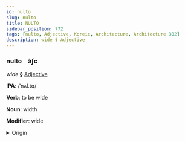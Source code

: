 ```yaml
---
id: nulto
slug: nulto
title: NULTO
sidebar_position: 772
tags: [nulto, Adjective, Koreic, Architecture, Architecture 302]
description: wide § Adjective
---
```


### nulto&emsp;<span kind="abugida">ƨ͊ʃc</span>

*wide* **§** [Adjective](../../tags/Adjective)

**IPA**: /ˈnʌl.tɑ/

**Verb**: to be wide

**Noun**: width

**Modifier**: wide

<details>
    <summary>Origin</summary>
    Korean 넓다 neolda [nʌ̹ɭt͈a̠]<br/>
    <em>Koreic Language Family</em>
</details>